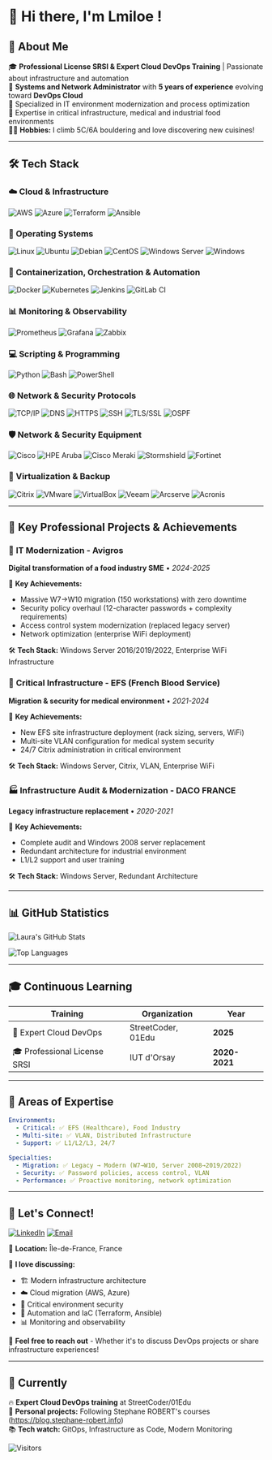 # 👋 Hi there, I'm Lmiloe !

## 🎯 About Me
🎓 **Professional License SRSI & Expert Cloud DevOps Training** | Passionate about infrastructure and automation  
💼 **Systems and Network Administrator** with **5 years of experience** evolving toward **DevOps Cloud**  
🚀 Specialized in IT environment modernization and process optimization  
🎯 Expertise in critical infrastructure, medical and industrial food environments  
🧗‍♀️ **Hobbies:** I climb 5C/6A bouldering and love discovering new cuisines!

---

## 🛠️ Tech Stack

### **☁️ Cloud & Infrastructure**
![AWS](https://img.shields.io/badge/-AWS-232F3E?style=flat-square&logo=amazon-aws&logoColor=white)
![Azure](https://img.shields.io/badge/-Azure-0078D4?style=flat-square&logo=microsoft-azure&logoColor=white)
![Terraform](https://img.shields.io/badge/-Terraform-7B42BC?style=flat-square&logo=terraform&logoColor=white)
![Ansible](https://img.shields.io/badge/-Ansible-EE0000?style=flat-square&logo=ansible&logoColor=white)

### **🐧 Operating Systems**
![Linux](https://img.shields.io/badge/-Linux-FCC624?style=flat-square&logo=linux&logoColor=black)
![Ubuntu](https://img.shields.io/badge/-Ubuntu-E95420?style=flat-square&logo=ubuntu&logoColor=white)
![Debian](https://img.shields.io/badge/-Debian-A81D33?style=flat-square&logo=debian&logoColor=white)
![CentOS](https://img.shields.io/badge/-CentOS-262577?style=flat-square&logo=centos&logoColor=white)
![Windows Server](https://img.shields.io/badge/-Windows%20Server-0078D6?style=flat-square&logo=windows&logoColor=white)
![Windows](https://img.shields.io/badge/-Windows-0078D6?style=flat-square&logo=windows&logoColor=white)

### **🔧 Containerization, Orchestration & Automation**
![Docker](https://img.shields.io/badge/-Docker-2496ED?style=flat-square&logo=docker&logoColor=white)
![Kubernetes](https://img.shields.io/badge/-Kubernetes-326CE5?style=flat-square&logo=kubernetes&logoColor=white)
![Jenkins](https://img.shields.io/badge/-Jenkins-D24939?style=flat-square&logo=jenkins&logoColor=white)
![GitLab CI](https://img.shields.io/badge/-GitLab%20CI-FC6D26?style=flat-square&logo=gitlab&logoColor=white)

### **📊 Monitoring & Observability**
![Prometheus](https://img.shields.io/badge/-Prometheus-E6522C?style=flat-square&logo=prometheus&logoColor=white)
![Grafana](https://img.shields.io/badge/-Grafana-F46800?style=flat-square&logo=grafana&logoColor=white)
![Zabbix](https://img.shields.io/badge/-Zabbix-CC2936?style=flat-square&logo=zabbix&logoColor=white)

### **💻 Scripting & Programming**
![Python](https://img.shields.io/badge/-Python-3776AB?style=flat-square&logo=python&logoColor=white)
![Bash](https://img.shields.io/badge/-Bash-4EAA25?style=flat-square&logo=gnu-bash&logoColor=white)
![PowerShell](https://img.shields.io/badge/-PowerShell-5391FE?style=flat-square&logo=powershell&logoColor=white)

### **🌐 Network & Security Protocols**
![TCP/IP](https://img.shields.io/badge/-TCP%2FIP-0066CC?style=flat-square&logo=cisco&logoColor=white)
![DNS](https://img.shields.io/badge/-DNS-326CE5?style=flat-square&logo=cloudflare&logoColor=white)
![HTTPS](https://img.shields.io/badge/-HTTPS-00A82D?style=flat-square&logo=letsencrypt&logoColor=white)
![SSH](https://img.shields.io/badge/-SSH-4D4D4D?style=flat-square&logo=gnu-bash&logoColor=white)
![TLS/SSL](https://img.shields.io/badge/-TLS%2FSSL-FF6B35?style=flat-square&logo=letsencrypt&logoColor=white)
![OSPF](https://img.shields.io/badge/-OSPF-1BA0D7?style=flat-square&logo=cisco&logoColor=white)

### **🛡️ Network & Security Equipment**
![Cisco](https://img.shields.io/badge/-Cisco-1BA0D7?style=flat-square&logo=cisco&logoColor=white)
![HPE Aruba](https://img.shields.io/badge/-HPE%20Aruba-01A982?style=flat-square&logo=hpe&logoColor=white)
![Cisco Meraki](https://img.shields.io/badge/-Cisco%20Meraki-1BA0D7?style=flat-square&logo=cisco&logoColor=white)
![Stormshield](https://img.shields.io/badge/-Stormshield-FF6B00?style=flat-square&logo=shield&logoColor=white)
![Fortinet](https://img.shields.io/badge/-Fortinet-EE3124?style=flat-square&logo=fortinet&logoColor=white)

### **🔧 Virtualization & Backup**
![Citrix](https://img.shields.io/badge/-Citrix-FF6600?style=flat-square&logo=citrix&logoColor=white)
![VMware](https://img.shields.io/badge/-VMware-607078?style=flat-square&logo=vmware&logoColor=white)
![VirtualBox](https://img.shields.io/badge/-VirtualBox-183A61?style=flat-square&logo=virtualbox&logoColor=white)
![Veeam](https://img.shields.io/badge/-Veeam-00B336?style=flat-square&logo=veeam&logoColor=white)
![Arcserve](https://img.shields.io/badge/-Arcserve-0052CC?style=flat-square&logo=data:image/svg+xml;base64,PHN2ZyB3aWR0aD0iMjQiIGhlaWdodD0iMjQiIHZpZXdCb3g9IjAgMCAyNCAyNCIgZmlsbD0ibm9uZSIgeG1sbnM9Imh0dHA6Ly93d3cudzMub3JnLzIwMDAvc3ZnIj4KPHBhdGggZD0iTTEyIDJMMTMuMDkgOC4yNkwyMSA5TDEzLjA5IDE1Ljc0TDEyIDIyTDEwLjkxIDE1Ljc0TDMgOUwxMC45MSA4LjI2TDEyIDJaIiBzdHJva2U9IndoaXRlIiBzdHJva2Utd2lkdGg9IjIiIHN0cm9rZS1saW5lY2FwPSJyb3VuZCIgc3Ryb2tlLWxpbmVqb2luPSJyb3VuZCIvPgo8L3N2Zz4K&logoColor=white)
![Acronis](https://img.shields.io/badge/-Acronis-FF6600?style=flat-square&logo=data:image/svg+xml;base64,PHN2ZyB3aWR0aD0iMjQiIGhlaWdodD0iMjQiIHZpZXdCb3g9IjAgMCAyNCAyNCIgZmlsbD0ibm9uZSIgeG1sbnM9Imh0dHA6Ly93d3cudzMub3JnLzIwMDAvc3ZnIj4KPHBhdGggZD0iTTEyIDJMMTMuMDkgOC4yNkwyMSA5TDEzLjA5IDE1Ljc0TDEyIDIyTDEwLjkxIDE1Ljc0TDMgOUwxMC45MSA4LjI2TDEyIDJaIiBzdHJva2U9IndoaXRlIiBzdHJva2Utd2lkdGg9IjIiIHN0cm9rZS1saW5lY2FwPSJyb3VuZCIgc3Ryb2tlLWxpbmVqb2luPSJyb3VuZCIvPgo8L3N2Zz4K&logoColor=white)

---

## 🚀 Key Professional Projects & Achievements

### 🍎 **IT Modernization - Avigros**
**Digital transformation of a food industry SME** • *2024-2025*

🎯 **Key Achievements:**
- Massive W7→W10 migration (150 workstations) with zero downtime
- Security policy overhaul (12-character passwords + complexity requirements)
- Access control system modernization (replaced legacy server)
- Network optimization (enterprise WiFi deployment)

🛠️ **Tech Stack:** Windows Server 2016/2019/2022, Enterprise WiFi Infrastructure

### 🏥 **Critical Infrastructure - EFS (French Blood Service)**
**Migration & security for medical environment** • *2021-2024*

🎯 **Key Achievements:**
- New EFS site infrastructure deployment (rack sizing, servers, WiFi)
- Multi-site VLAN configuration for medical system security
- 24/7 Citrix administration in critical environment

🛠️ **Tech Stack:** Windows Server, Citrix, VLAN, Enterprise WiFi

### 🏭 **Infrastructure Audit & Modernization - DACO FRANCE**
**Legacy infrastructure replacement** • *2020-2021*

🎯 **Key Achievements:**
- Complete audit and Windows 2008 server replacement
- Redundant architecture for industrial environment
- L1/L2 support and user training

🛠️ **Tech Stack:** Windows Server, Redundant Architecture

---

## 📊 GitHub Statistics

![Laura's GitHub Stats](https://github-readme-stats.vercel.app/api?username=lmiloe&show_icons=true&theme=tokyonight&count_private=true&hide_border=true)

![Top Languages](https://github-readme-stats.vercel.app/api/top-langs/?username=lmiloe&layout=compact&theme=tokyonight&hide_border=true)

---

## 🎓 Continuous Learning

| Training | Organization | Year |
|----------|-------------|------|
| 🚀 Expert Cloud DevOps | StreetCoder, 01Edu | **2025** |
| 🎓 Professional License SRSI | IUT d'Orsay | **2020-2021** |

---

## 🌟 Areas of Expertise

```yaml
Environments:
  - Critical: ✅ EFS (Healthcare), Food Industry
  - Multi-site: ✅ VLAN, Distributed Infrastructure
  - Support: ✅ L1/L2/L3, 24/7

Specialties:
  - Migration: ✅ Legacy → Modern (W7→W10, Server 2008→2019/2022)
  - Security: ✅ Password policies, access control, VLAN
  - Performance: ✅ Proactive monitoring, network optimization
```

---

## 🤝 Let's Connect!

[![LinkedIn](https://img.shields.io/badge/LinkedIn-Laura%20MILOE-0077B5?style=flat-square&logo=linkedin&logoColor=white)](https://www.linkedin.com/in/laura-miloe)
[![Email](https://img.shields.io/badge/Email-miloe.laura%40hotmail.com-D14836?style=flat-square&logo=gmail&logoColor=white)](mailto:miloe.laura@hotmail.com)

📍 **Location:** Île-de-France, France

💬 **I love discussing:**
- 🏗️ Modern infrastructure architecture
- ☁️ Cloud migration (AWS, Azure)
- 🔐 Critical environment security
- 🤖 Automation and IaC (Terraform, Ansible)
- 📊 Monitoring and observability

📧 **Feel free to reach out** - Whether it's to discuss DevOps projects or share infrastructure experiences!

---

## 🎯 Currently

🔥 **Expert Cloud DevOps training** at StreetCoder/01Edu  
🚀 **Personal projects:** Following Stephane ROBERT's courses (https://blog.stephane-robert.info)  
📚 **Tech watch:** GitOps, Infrastructure as Code, Modern Monitoring  

![Visitors](https://visitor-badge.glitch.me/badge?page_id=lmiloe.lmiloe)
